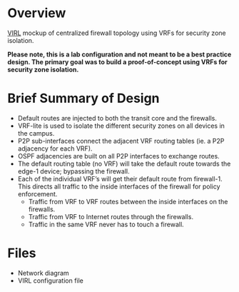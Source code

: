 # Overview
[VIRL](http://virl.cisco.com) mockup of centralized firewall topology using VRFs for security zone isolation.

**Please note, this is a lab configuration and not meant to be a best practice design.   The primary goal was to build a proof-of-concept using VRFs for security zone isolation.**


# Brief Summary of Design

* Default routes are injected to both the transit core and the firewalls.   
* VRF-lite is used to isolate the different security zones on all devices in the campus.
* P2P sub-interfaces connect the adjacent VRF routing tables (ie. a P2P adjacency for each VRF).  
* OSPF adjacencies are built on all P2P interfaces to exchange routes.
* The default routing table (no VRF) will take the default route towards the edge-1 device; bypassing the firewall.
* Each of the individual VRF’s will get their default route from firewall-1.  This directs all traffic to the inside interfaces of the firewall for policy enforcement.
    * Traffic from VRF to VRF routes between the inside interfaces on the firewalls.
    * Traffic from VRF to Internet routes through the firewalls.
    * Traffic in the same VRF never has to touch a firewall.

# Files
  * Network diagram
  * VIRL configuration file
